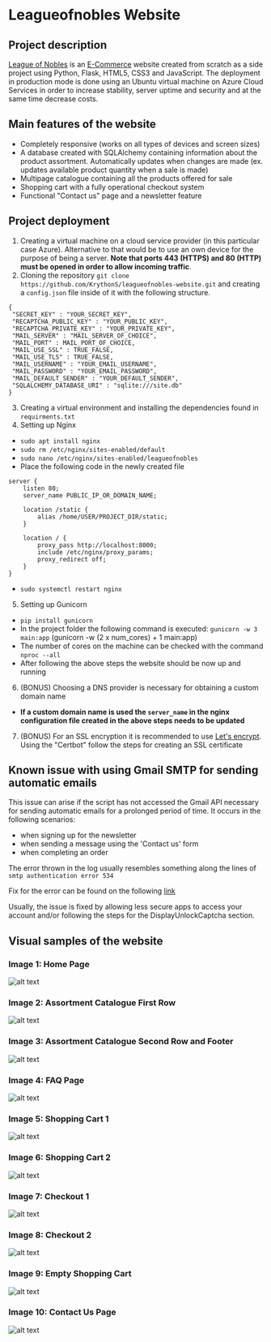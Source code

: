 # Leagueofnobles Website

## Project description
[League of Nobles](https://www.leagueofnobles.com/) is an [E-Commerce](https://en.wikipedia.org/wiki/E-commerce) website created from scratch as a side project using Python, Flask, HTML5, CSS3 and JavaScript. The deployment in production mode is done using an Ubuntu virtual machine on Azure Cloud Services in order to increase stability, server uptime and security and at the same time decrease costs.

## Main features of the website

- Completely responsive (works on all types of devices and screen sizes)
- A database created with SQLAlchemy containing information about the product assortment. Automatically updates when changes are made (ex. updates available product quantity when a sale is made)
- Multipage catalogue containing all the products offered for sale
- Shopping cart with a fully operational checkout system
- Functional "Contact us" page and a newsletter feature

## Project deployment

1. Creating a virtual machine on a cloud service provider (in this particular case Azure). Alternative to that would be to use an own device for the purpose of being a server. **Note that ports 443 (HTTPS) and 80 (HTTP) must be opened in order to allow incoming traffic**.
2. Cloning the repository `git clone https://github.com/KrythonS/leagueofnobles-website.git` and creating a `config.json` file inside of it with the following structure.

```
{
 "SECRET_KEY" : "YOUR_SECRET_KEY",
 "RECAPTCHA_PUBLIC_KEY" : "YOUR_PUBLIC_KEY",
 "RECAPTCHA_PRIVATE_KEY" : "YOUR_PRIVATE_KEY",
 "MAIL_SERVER" : "MAIL_SERVER_OF_CHOICE",
 "MAIL_PORT" : MAIL_PORT_OF_CHOICE,
 "MAIL_USE_SSL" : TRUE_FALSE,
 "MAIL_USE_TLS" : TRUE_FALSE,
 "MAIL_USERNAME" : "YOUR_EMAIL_USERNAME",
 "MAIL_PASSWORD" : "YOUR_EMAIL_PASSWORD",
 "MAIL_DEFAULT_SENDER" : "YOUR_DEFAULT_SENDER",
 "SQLALCHEMY_DATABASE_URI" : "sqlite:///site.db"
}
```

3. Creating a virtual environment and installing the dependencies found in `requirments.txt`
4. Setting up Nginx
  - `sudo apt install nginx`
  - `sudo rm /etc/nginx/sites-enabled/default`
  - `sudo nano /etc/nginx/sites-enabled/leagueofnobles`
  - Place the following code in the newly created file

```
server {
    listen 80;
    server_name PUBLIC_IP_OR_DOMAIN_NAME;

    location /static {
        alias /home/USER/PROJECT_DIR/static;
    }

    location / {
        proxy_pass http://localhost:8000;
        include /etc/nginx/proxy_params;
        proxy_redirect off;
    }
}
```
  - `sudo systemctl restart nginx`

5. Setting up Gunicorn
  - `pip install gunicorn`
  - In the project folder the following command is executed: `gunicorn -w 3 main:app` (gunicorn -w (2 x num_cores) + 1 main:app)
  - The number of cores on the machine can be checked with the command `nproc --all`
  - After following the above steps the website should be now up and running

6. (BONUS) Choosing a DNS provider is necessary for obtaining a custom domain name
  - **If a custom domain name is used the `server_name` in the nginx configuration file created in the above steps needs to be updated**

7. (BONUS) For an SSL encryption it is recommended to use [Let's encrypt](https://letsencrypt.org/). Using the "Certbot" follow the steps for creating an SSL certificate

## Known issue with using Gmail SMTP for sending automatic emails

This issue can arise if the script has not accessed the Gmail API necessary for sending automatic emails for a prolonged period of time. It occurs in the following scenarios:
- when signing up for the newsletter
- when sending a message using the 'Contact us' form
- when completing an order

The error thrown in the log usually resembles something along the lines of `smtp authentication error 534`

Fix for the error can be found on the following [link](https://support.google.com/mail/answer/7126229?hl=en&authuser=1#zippy=%2Cstep-check-that-imap-is-turned-on%2Cstep-change-smtp-other-settings-in-your-email-client%2Ci-cant-sign-in-to-my-email-client)

Usually, the issue is fixed by allowing less secure apps to access your account and/or following the steps for the DisplayUnlockCaptcha section.

## Visual samples of the website

### Image 1: Home Page

![alt text](https://i.ibb.co/6vJVNk2/image1.png)

### Image 2: Assortment Catalogue First Row

![alt text](https://i.ibb.co/kSTJL8d/image2.png)

### Image 3: Assortment Catalogue Second Row and Footer

![alt text](https://i.ibb.co/12GJXnr/image3.png)

### Image 4: FAQ Page

![alt text](https://i.ibb.co/ZmWZ3kD/image4.png)

### Image 5: Shopping Cart 1

![alt text](https://i.ibb.co/nCH0b8m/image5.png)

### Image 6: Shopping Cart 2

![alt text](https://i.ibb.co/YZZqVd0/image6.png)

### Image 7: Checkout 1

![alt text](https://i.ibb.co/vspyh90/image7.png)

### Image 8: Checkout 2

![alt text](https://i.ibb.co/pJzyzqL/image8.png)

### Image 9: Empty Shopping Cart

![alt text](https://i.ibb.co/ckcCDgT/image9.png)

### Image 10: Contact Us Page

![alt text](https://i.ibb.co/64tCQQT/image10.png)
